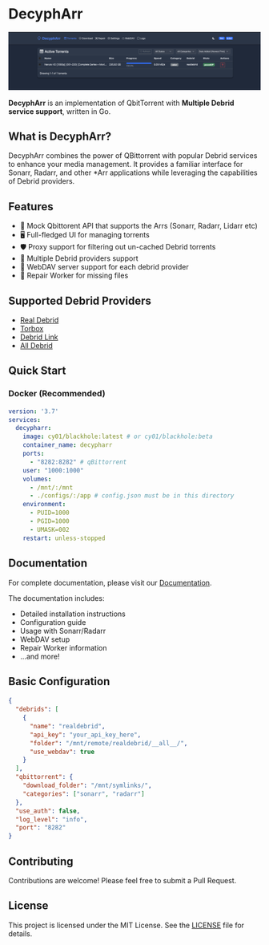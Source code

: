 # DecyphArr

![ui](docs/docs/images/main.png)

**DecyphArr** is an implementation of QbitTorrent with **Multiple Debrid service support**, written in Go.

## What is DecyphArr?

DecyphArr combines the power of QBittorrent with popular Debrid services to enhance your media management. It provides a familiar interface for Sonarr, Radarr, and other \*Arr applications while leveraging the capabilities of Debrid providers.

## Features

- 🔄 Mock Qbittorent API that supports the Arrs (Sonarr, Radarr, Lidarr etc)
- 🖥️ Full-fledged UI for managing torrents
- 🛡️ Proxy support for filtering out un-cached Debrid torrents
- 🔌 Multiple Debrid providers support
- 📁 WebDAV server support for each debrid provider
- 🔧 Repair Worker for missing files

## Supported Debrid Providers

- [Real Debrid](https://real-debrid.com)
- [Torbox](https://torbox.app)
- [Debrid Link](https://debrid-link.com)
- [All Debrid](https://alldebrid.com)

## Quick Start

### Docker (Recommended)

```yaml
version: '3.7'
services:
  decypharr:
    image: cy01/blackhole:latest # or cy01/blackhole:beta
    container_name: decypharr
    ports:
      - "8282:8282" # qBittorrent
    user: "1000:1000"
    volumes:
      - /mnt/:/mnt
      - ./configs/:/app # config.json must be in this directory
    environment:
      - PUID=1000
      - PGID=1000
      - UMASK=002
    restart: unless-stopped
```

## Documentation

For complete documentation, please visit our [Documentation](https://sirrobot01.github.io/decypharr/).

The documentation includes:

- Detailed installation instructions
- Configuration guide
- Usage with Sonarr/Radarr
- WebDAV setup
- Repair Worker information
- ...and more!

## Basic Configuration

```json
{
  "debrids": [
    {
      "name": "realdebrid",
      "api_key": "your_api_key_here",
      "folder": "/mnt/remote/realdebrid/__all__/",
      "use_webdav": true
    }
  ],
  "qbittorrent": {
    "download_folder": "/mnt/symlinks/",
    "categories": ["sonarr", "radarr"]
  },
  "use_auth": false,
  "log_level": "info",
  "port": "8282"
}
```

## Contributing

Contributions are welcome! Please feel free to submit a Pull Request.

## License
This project is licensed under the MIT License. See the [LICENSE](LICENSE) file for details.